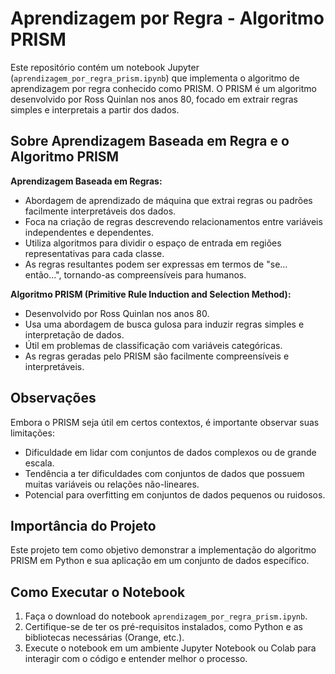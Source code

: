 # Aprendizagem por Regra - Algoritmo PRISM

Este repositório contém um notebook Jupyter (`aprendizagem_por_regra_prism.ipynb`) que implementa o algoritmo de aprendizagem por regra conhecido como PRISM. O PRISM é um algoritmo desenvolvido por Ross Quinlan nos anos 80, focado em extrair regras simples e interpretais a partir dos dados.

## Sobre Aprendizagem Baseada em Regra e o Algoritmo PRISM

**Aprendizagem Baseada em Regras:**
- Abordagem de aprendizado de máquina que extrai regras ou padrões facilmente interpretáveis dos dados.
- Foca na criação de regras descrevendo relacionamentos entre variáveis independentes e dependentes.
- Utiliza algoritmos para dividir o espaço de entrada em regiões representativas para cada classe.
- As regras resultantes podem ser expressas em termos de "se... então...", tornando-as compreensíveis para humanos.

**Algoritmo PRISM (Primitive Rule Induction and Selection Method):**
- Desenvolvido por Ross Quinlan nos anos 80.
- Usa uma abordagem de busca gulosa para induzir regras simples e interpretação de dados.
- Útil em problemas de classificação com variáveis categóricas.
- As regras geradas pelo PRISM são facilmente compreensíveis e interpretáveis.

## Observações

Embora o PRISM seja útil em certos contextos, é importante observar suas limitações:
- Dificuldade em lidar com conjuntos de dados complexos ou de grande escala.
- Tendência a ter dificuldades com conjuntos de dados que possuem muitas variáveis ou relações não-lineares.
- Potencial para overfitting em conjuntos de dados pequenos ou ruidosos.

## Importância do Projeto

Este projeto tem como objetivo demonstrar a implementação do algoritmo PRISM em Python e sua aplicação em um conjunto de dados específico.

## Como Executar o Notebook

1. Faça o download do notebook `aprendizagem_por_regra_prism.ipynb`.
2. Certifique-se de ter os pré-requisitos instalados, como Python e as bibliotecas necessárias (Orange, etc.).
3. Execute o notebook em um ambiente Jupyter Notebook ou Colab para interagir com o código e entender melhor o processo.

